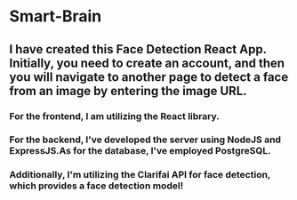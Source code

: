 # Smart-Brain
## I have created this Face Detection React App. Initially, you need to create an account, and then you will navigate to another page to detect a face from an image by entering the image URL. 
### For the frontend, I am utilizing the React library. 
### For the backend, I've developed the server using NodeJS and ExpressJS.As for the database, I've employed PostgreSQL. 
### Additionally, I'm utilizing the Clarifai API for face detection, which provides a face detection model!

